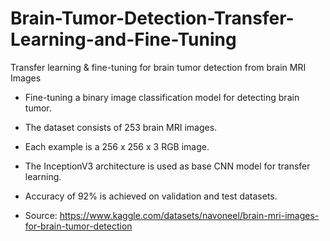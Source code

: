 # Brain-Tumor-Detection-Transfer-Learning-and-Fine-Tuning
Transfer learning & fine-tuning for brain tumor detection from brain MRI Images

* Fine-tuning a binary image classification model for detecting brain tumor.
* The dataset consists of 253 brain MRI images.
* Each example is a 256 x 256 x 3 RGB image.
* The InceptionV3 architecture is used as base CNN model for transfer learning.
* Accuracy of 92% is achieved on validation and test datasets.

* Source: https://www.kaggle.com/datasets/navoneel/brain-mri-images-for-brain-tumor-detection
